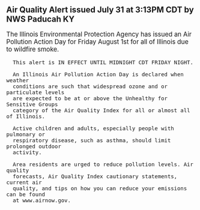 <p>
   <h2>Air Quality Alert issued July 31 at 3:13PM CDT by NWS Paducah KY</h2>
   <div style="font-size:120%">The Illinois Environmental Protection Agency has issued an Air
      Pollution Action Day for Friday August 1st for all of Illinois due
      to wildfire smoke.
      
      This alert is IN EFFECT UNTIL MIDNIGHT CDT FRIDAY NIGHT.
      
      An Illinois Air Pollution Action Day is declared when weather
      conditions are such that widespread ozone and or particulate levels
      are expected to be at or above the Unhealthy for Sensitive Groups
      category of the Air Quality Index for all or almost all of Illinois.
      
      Active children and adults, especially people with pulmonary or
      respiratory disease, such as asthma, should limit prolonged outdoor
      activity.
      
      Area residents are urged to reduce pollution levels. Air quality
      forecasts, Air Quality Index cautionary statements, current air
      quality, and tips on how you can reduce your emissions can be found
      at www.airnow.gov.
   </div>
</p>